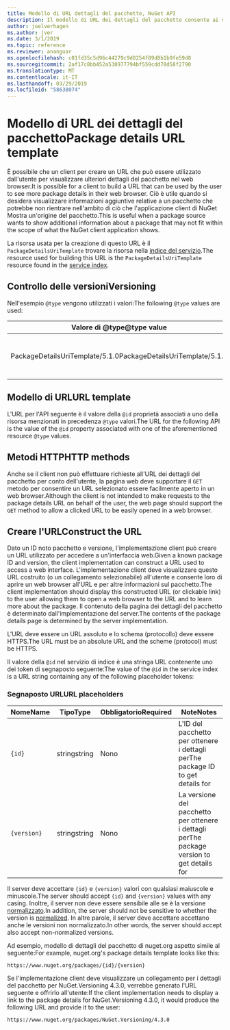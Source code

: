 ```yaml
---
title: Modello di URL dettagli del pacchetto, NuGet API
description: Il modello di URL dei dettagli del pacchetto consente ai client di visualizzare l'interfaccia utente web collegamento a ulteriori dettagli del pacchetto
author: joelverhagen
ms.author: jver
ms.date: 3/1/2019
ms.topic: reference
ms.reviewer: ananguar
ms.openlocfilehash: c01fd35c5d96c44279c9d0254f89d8b1b9fe59d8
ms.sourcegitcommit: 2af17c8bb452a538977794bf559cdd78d58f2790
ms.translationtype: MT
ms.contentlocale: it-IT
ms.lasthandoff: 03/29/2019
ms.locfileid: "58638074"
---
```

# <a name="package-details-url-template"></a><span data-ttu-id="4d76c-103">Modello di URL dei dettagli del pacchetto</span><span class="sxs-lookup"><span data-stu-id="4d76c-103">Package details URL template</span></span>

<span data-ttu-id="4d76c-104">È possibile che un client per creare un URL che può essere utilizzato dall'utente per visualizzare ulteriori dettagli del pacchetto nel web browser.</span><span class="sxs-lookup"><span data-stu-id="4d76c-104">It is possible for a client to build a URL that can be used by the user to see more package details in their web browser.</span></span> <span data-ttu-id="4d76c-105">Ciò è utile quando si desidera visualizzare informazioni aggiuntive relative a un pacchetto che potrebbe non rientrare nell'ambito di ciò che l'applicazione client di NuGet Mostra un'origine del pacchetto.</span><span class="sxs-lookup"><span data-stu-id="4d76c-105">This is useful when a package source wants to show additional information about a package that may not fit within the scope of what the NuGet client application shows.</span></span>

<span data-ttu-id="4d76c-106">La risorsa usata per la creazione di questo URL è il `PackageDetailsUriTemplate` trovare la risorsa nella [indice del servizio](service-index.md).</span><span class="sxs-lookup"><span data-stu-id="4d76c-106">The resource used for building this URL is the `PackageDetailsUriTemplate` resource found in the [service index](service-index.md).</span></span>

## <a name="versioning"></a><span data-ttu-id="4d76c-107">Controllo delle versioni</span><span class="sxs-lookup"><span data-stu-id="4d76c-107">Versioning</span></span>

<span data-ttu-id="4d76c-108">Nell'esempio `@type` vengono utilizzati i valori:</span><span class="sxs-lookup"><span data-stu-id="4d76c-108">The following `@type` values are used:</span></span>

<span data-ttu-id="4d76c-109">Valore di @type</span><span class="sxs-lookup"><span data-stu-id="4d76c-109">@type value</span></span>                     | <span data-ttu-id="4d76c-110">Note</span><span class="sxs-lookup"><span data-stu-id="4d76c-110">Notes</span></span>
------------------------------- | -----
<span data-ttu-id="4d76c-111">PackageDetailsUriTemplate/5.1.0</span><span class="sxs-lookup"><span data-stu-id="4d76c-111">PackageDetailsUriTemplate/5.1.0</span></span> | <span data-ttu-id="4d76c-112">La versione iniziale</span><span class="sxs-lookup"><span data-stu-id="4d76c-112">The initial release</span></span>

## <a name="url-template"></a><span data-ttu-id="4d76c-113">Modello di URL</span><span class="sxs-lookup"><span data-stu-id="4d76c-113">URL template</span></span>

<span data-ttu-id="4d76c-114">L'URL per l'API seguente è il valore della `@id` proprietà associati a uno della risorsa menzionati in precedenza `@type` valori.</span><span class="sxs-lookup"><span data-stu-id="4d76c-114">The URL for the following API is the value of the `@id` property associated with one of the aforementioned resource `@type` values.</span></span>

## <a name="http-methods"></a><span data-ttu-id="4d76c-115">Metodi HTTP</span><span class="sxs-lookup"><span data-stu-id="4d76c-115">HTTP methods</span></span>

<span data-ttu-id="4d76c-116">Anche se il client non può effettuare richieste all'URL dei dettagli del pacchetto per conto dell'utente, la pagina web deve supportare il `GET` metodo per consentire un URL selezionato essere facilmente aperto in un web browser.</span><span class="sxs-lookup"><span data-stu-id="4d76c-116">Although the client is not intended to make requests to the package details URL on behalf of the user, the web page should support the `GET` method to allow a clicked URL to be easily opened in a web browser.</span></span>

## <a name="construct-the-url"></a><span data-ttu-id="4d76c-117">Creare l'URL</span><span class="sxs-lookup"><span data-stu-id="4d76c-117">Construct the URL</span></span>

<span data-ttu-id="4d76c-118">Dato un ID noto pacchetto e versione, l'implementazione client può creare un URL utilizzato per accedere a un'interfaccia web.</span><span class="sxs-lookup"><span data-stu-id="4d76c-118">Given a known package ID and version, the client implementation can construct a URL used to access a web interface.</span></span> <span data-ttu-id="4d76c-119">L'implementazione client deve visualizzare questo URL costruito (o un collegamento selezionabile) all'utente e consente loro di aprire un web browser all'URL e per altre informazioni sul pacchetto.</span><span class="sxs-lookup"><span data-stu-id="4d76c-119">The client implementation should display this constructed URL (or clickable link) to the user allowing them to open a web browser to the URL and to learn more about the package.</span></span> <span data-ttu-id="4d76c-120">Il contenuto della pagina dei dettagli del pacchetto è determinato dall'implementazione del server.</span><span class="sxs-lookup"><span data-stu-id="4d76c-120">The contents of the package details page is determined by the server implementation.</span></span>

<span data-ttu-id="4d76c-121">L'URL deve essere un URL assoluto e lo schema (protocollo) deve essere HTTPS.</span><span class="sxs-lookup"><span data-stu-id="4d76c-121">The URL must be an absolute URL and the scheme (protocol) must be HTTPS.</span></span>

<span data-ttu-id="4d76c-122">Il valore della `@id` nel servizio di indice è una stringa URL contenente uno dei token di segnaposto seguente:</span><span class="sxs-lookup"><span data-stu-id="4d76c-122">The value of the `@id` in the service index is a URL string containing any of the following placeholder tokens:</span></span>

### <a name="url-placeholders"></a><span data-ttu-id="4d76c-123">Segnaposto URL</span><span class="sxs-lookup"><span data-stu-id="4d76c-123">URL placeholders</span></span>

<span data-ttu-id="4d76c-124">Nome</span><span class="sxs-lookup"><span data-stu-id="4d76c-124">Name</span></span>        | <span data-ttu-id="4d76c-125">Tipo</span><span class="sxs-lookup"><span data-stu-id="4d76c-125">Type</span></span>    | <span data-ttu-id="4d76c-126">Obbligatorio</span><span class="sxs-lookup"><span data-stu-id="4d76c-126">Required</span></span> | <span data-ttu-id="4d76c-127">Note</span><span class="sxs-lookup"><span data-stu-id="4d76c-127">Notes</span></span>
----------- | ------- | -------- | -----
`{id}`      | <span data-ttu-id="4d76c-128">string</span><span class="sxs-lookup"><span data-stu-id="4d76c-128">string</span></span>  | <span data-ttu-id="4d76c-129">No</span><span class="sxs-lookup"><span data-stu-id="4d76c-129">no</span></span>       | <span data-ttu-id="4d76c-130">L'ID del pacchetto per ottenere i dettagli per</span><span class="sxs-lookup"><span data-stu-id="4d76c-130">The package ID to get details for</span></span>
`{version}` | <span data-ttu-id="4d76c-131">string</span><span class="sxs-lookup"><span data-stu-id="4d76c-131">string</span></span>  | <span data-ttu-id="4d76c-132">No</span><span class="sxs-lookup"><span data-stu-id="4d76c-132">no</span></span>       | <span data-ttu-id="4d76c-133">La versione del pacchetto per ottenere i dettagli per</span><span class="sxs-lookup"><span data-stu-id="4d76c-133">The package version to get details for</span></span>

<span data-ttu-id="4d76c-134">Il server deve accettare `{id}` e `{version}` valori con qualsiasi maiuscole e minuscole.</span><span class="sxs-lookup"><span data-stu-id="4d76c-134">The server should accept `{id}` and `{version}` values with any casing.</span></span> <span data-ttu-id="4d76c-135">Inoltre, il server non deve essere sensibile alle se è la versione [normalizzato](https://docs.microsoft.com/en-us/nuget/reference/package-versioning#normalized-version-numbers).</span><span class="sxs-lookup"><span data-stu-id="4d76c-135">In addition, the server should not be sensitive to whether the version is [normalized](https://docs.microsoft.com/en-us/nuget/reference/package-versioning#normalized-version-numbers).</span></span> <span data-ttu-id="4d76c-136">In altre parole, il server deve accettare accettano anche le versioni non normalizzato.</span><span class="sxs-lookup"><span data-stu-id="4d76c-136">In other words, the server should accept also accept non-normalized versions.</span></span>

<span data-ttu-id="4d76c-137">Ad esempio, modello di dettagli del pacchetto di nuget.org aspetto simile al seguente:</span><span class="sxs-lookup"><span data-stu-id="4d76c-137">For example, nuget.org's package details template looks like this:</span></span>

    https://www.nuget.org/packages/{id}/{version}

<span data-ttu-id="4d76c-138">Se l'implementazione client deve visualizzare un collegamento per i dettagli del pacchetto per NuGet.Versioning 4.3.0, verrebbe generato l'URL seguente e offrirlo all'utente:</span><span class="sxs-lookup"><span data-stu-id="4d76c-138">If the client implementation needs to display a link to the package details for NuGet.Versioning 4.3.0, it would produce the following URL and provide it to the user:</span></span>

    https://www.nuget.org/packages/NuGet.Versioning/4.3.0
